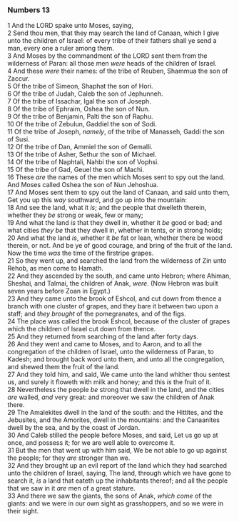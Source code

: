 ### Numbers 13

1 And the LORD spake unto Moses, saying,  
2 Send thou men, that they may search the land of Canaan, which I give unto the children of Israel: of every tribe of their fathers shall ye send a man, every one a ruler among them.  
3 And Moses by the commandment of the LORD sent them from the wilderness of Paran: all those men *were* heads of the children of Israel.  
4 And these *were* their names: of the tribe of Reuben, Shammua the son of Zaccur.  
5 Of the tribe of Simeon, Shaphat the son of Hori.  
6 Of the tribe of Judah, Caleb the son of Jephunneh.  
7 Of the tribe of Issachar, Igal the son of Joseph.  
8 Of the tribe of Ephraim, Oshea the son of Nun.  
9 Of the tribe of Benjamin, Palti the son of Raphu.  
10 Of the tribe of Zebulun, Gaddiel the son of Sodi.  
11 Of the tribe of Joseph, *namely*, of the tribe of Manasseh, Gaddi the son of Susi.  
12 Of the tribe of Dan, Ammiel the son of Gemalli.  
13 Of the tribe of Asher, Sethur the son of Michael.  
14 Of the tribe of Naphtali, Nahbi the son of Vophsi.  
15 Of the tribe of Gad, Geuel the son of Machi.  
16 These *are* the names of the men which Moses sent to spy out the land. And Moses called Oshea the son of Nun Jehoshua.  
17 And Moses sent them to spy out the land of Canaan, and said unto them, Get you up this *way* southward, and go up into the mountain:  
18 And see the land, what it *is*; and the people that dwelleth therein, whether they *be* strong or weak, few or many;  
19 And what the land *is* that they dwell in, whether it *be* good or bad; and what cities *they be* that they dwell in, whether in tents, or in strong holds;  
20 And what the land *is*, whether it *be* fat or lean, whether there be wood therein, or not. And be ye of good courage, and bring of the fruit of the land. Now the time *was* the time of the firstripe grapes.  
21 So they went up, and searched the land from the wilderness of Zin unto Rehob, as men come to Hamath.  
22 And they ascended by the south, and came unto Hebron; where Ahiman, Sheshai, and Talmai, the children of Anak, *were*. (Now Hebron was built seven years before Zoan in Egypt.)  
23 And they came unto the brook of Eshcol, and cut down from thence a branch with one cluster of grapes, and they bare it between two upon a staff; and *they brought* of the pomegranates, and of the figs.  
24 The place was called the brook Eshcol, because of the cluster of grapes which the children of Israel cut down from thence.  
25 And they returned from searching of the land after forty days.  
26 And they went and came to Moses, and to Aaron, and to all the congregation of the children of Israel, unto the wilderness of Paran, to Kadesh; and brought back word unto them, and unto all the congregation, and shewed them the fruit of the land.  
27 And they told him, and said, We came unto the land whither thou sentest us, and surely it floweth with milk and honey; and this *is* the fruit of it.  
28 Nevertheless the people *be* strong that dwell in the land, and the cities *are* walled, *and* very great: and moreover we saw the children of Anak there.  
29 The Amalekites dwell in the land of the south: and the Hittites, and the Jebusites, and the Amorites, dwell in the mountains: and the Canaanites dwell by the sea, and by the coast of Jordan.  
30 And Caleb stilled the people before Moses, and said, Let us go up at once, and possess it; for we are well able to overcome it.  
31 But the men that went up with him said, We be not able to go up against the people; for they *are* stronger than we.  
32 And they brought up an evil report of the land which they had searched unto the children of Israel, saying, The land, through which we have gone to search it, *is* a land that eateth up the inhabitants thereof; and all the people that we saw in it *are* men of a great stature.  
33 And there we saw the giants, the sons of Anak, *which come* of the giants: and we were in our own sight as grasshoppers, and so we were in their sight.  
